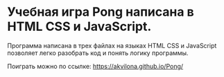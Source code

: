# Учебная игра Pong написана в HTML CSS и JavaScript.
Программа написана в трех файлах на языках HTML CSS и JavaScript
позволяет легко разобрать код и понять логику программы.

Поиграть можно по ссылке:
https://akvilona.github.io/Pong/
